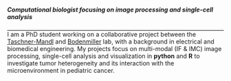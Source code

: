 ##### Computational biologist focusing on image processing and single-cell analysis
<span style="display: block; border-bottom: 1px solid #000; margin-top: 5px;"></span>
I am a PhD student working on a collaborative project between the [Taschner-Mandl](https://ccri.at/research-group/sabine-taschner-mandl-group/) and [Bodenmiller](https://www.bodenmillerlab.com/#/) lab, with a background in electrical and biomedical engineering. My projects focus on multi-modal (IF & IMC) image processing, single-cell analysis and visualization in **python** and **R** to investigate tumor heterogeneity and its interaction with the microenvironment in pediatric cancer. 

